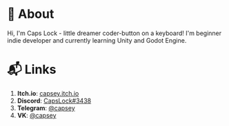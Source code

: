 # 🎯 About

Hi, I'm Caps Lock - little dreamer coder-button on a keyboard! I'm beginner indie developer and currently learning Unity and Godot Engine.



# 📬 Links

1. **Itch.io**: [capsey.itch.io](https://capsey.itch.io/)
2. **Discord**: [CapsLock#3438](https://support.discord.com/hc/en-us/articles/218344397-How-do-I-add-my-friend-to-my-friends-list-)
3. **Telegram**: [@capsey](https://t.me/capsey)
4. **VK**: [@capsey](https://vk.com/capsey)



<!---
capsey/capsey is a ✨ special ✨ repository because its `README.md` (this file) appears on your GitHub profile.
You can click the Preview link to take a look at your changes.
--->
